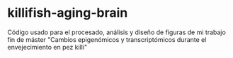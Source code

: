 # killifish-aging-brain
Código usado para el procesado, análisis y diseño de figuras de mi trabajo fin de máster "Cambios epigenómicos y transcriptómicos durante el envejecimiento en pez killi"
